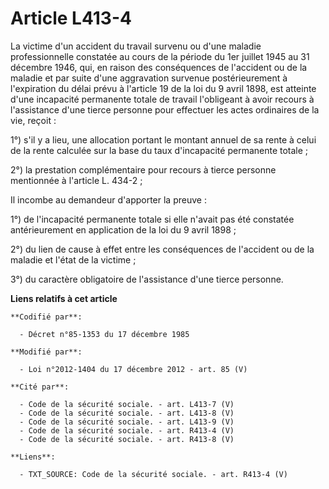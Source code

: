 # Article L413-4

La victime d'un accident du travail survenu ou d'une maladie professionnelle constatée au cours de la période du 1er juillet
1945 au 31 décembre 1946, qui, en raison des conséquences de l'accident ou de la maladie et par suite d'une aggravation
survenue postérieurement à l'expiration du délai prévu à l'article 19 de la loi du 9 avril 1898, est atteinte d'une
incapacité permanente totale de travail l'obligeant à avoir recours à l'assistance d'une tierce personne pour effectuer les
actes ordinaires de la vie, reçoit : 

1°) s'il y a lieu, une allocation portant le montant annuel de sa rente à celui de la rente calculée sur la base du taux
d'incapacité permanente totale ; 

2°) la prestation complémentaire pour recours à tierce personne mentionnée à l'article L. 434-2 ; 

Il incombe au demandeur d'apporter la preuve : 

1°) de l'incapacité permanente totale si elle n'avait pas été constatée antérieurement en application de la loi du 9 avril
1898 ;

2°) du lien de cause à effet entre les conséquences de l'accident ou de la maladie et l'état de la victime ; 

3°) du caractère obligatoire de l'assistance d'une tierce personne.

**Liens relatifs à cet article**

	**Codifié par**:

	  - Décret n°85-1353 du 17 décembre 1985

	**Modifié par**:

	  - Loi n°2012-1404 du 17 décembre 2012 - art. 85 (V)

	**Cité par**:

	  - Code de la sécurité sociale. - art. L413-7 (V)
	  - Code de la sécurité sociale. - art. L413-8 (V)
	  - Code de la sécurité sociale. - art. L413-9 (V)
	  - Code de la sécurité sociale. - art. R413-4 (V)
	  - Code de la sécurité sociale. - art. R413-8 (V)

	**Liens**:

	  - TXT_SOURCE: Code de la sécurité sociale. - art. R413-4 (V)
